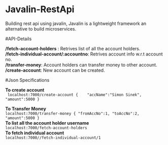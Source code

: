 # Javalin-RestApi
Building rest api using javalin, Javalin is a lightweight framework an alternative to
build microservices.

#API-Details

 **/fetch-account-holders** : Retrives list of all the account holders.<br />
 **/fetch-individual-account/:accountno**: Retrives account info w.r.t account no.<br />
 **/transfer-money**: Account holders can transfer money to other account.<br />
 **/create-account**: New account can be created.<br />
 
 #Json Specifications
 
 **To create account** <br />
` localhost:7000/create-account
{	
 	"accName":"Simon Sinek",
 	"amount":5000
 }`<br />
 
 **To Transfer Money**<br /> 
`localhost:7000/transfer-money
{
 	"fromAccNo":1,
 	"toAccNo":2,
 	"amount":5000
 }`<br /> 
 **To list all the account holder username**<br /> 
 `localhost:7000/fetch-account-holders`<br /> 
 **To fetch individual account**<br /> 
 `localhost:7000//fetch-individual-account/1`<br />
 
 
 
 